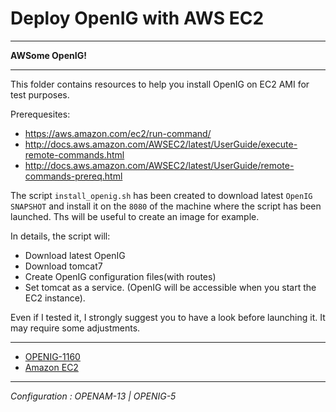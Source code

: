 Deploy OpenIG with AWS EC2
==========================
----------

**AWSome OpenIG!**

----------

This folder contains resources to help you install OpenIG on EC2 AMI for test purposes.

Prerequesites:
- https://aws.amazon.com/ec2/run-command/
- http://docs.aws.amazon.com/AWSEC2/latest/UserGuide/execute-remote-commands.html
- http://docs.aws.amazon.com/AWSEC2/latest/UserGuide/remote-commands-prereq.html


The script `install_openig.sh` has been created to download latest `OpenIG SNAPSHOT` and install it on the `8080` of the machine where the script has been launched.
Ths will be useful to create an image for example.

In details, the script will:
- Download latest OpenIG
- Download tomcat7
- Create OpenIG configuration files(with routes)
- Set tomcat as a service. (OpenIG will be accessible when you start the EC2 instance).

Even if I tested it, I strongly suggest you to have a look before launching it. It may require some adjustments.


------------------------------------------------
* [OPENIG-1160](https://bugster.forgerock.org/jira/browse/OPENIG-1160)
* [Amazon EC2](https://aws.amazon.com/ec2/)

----------

*Configuration : OPENAM-13 | OPENIG-5*

